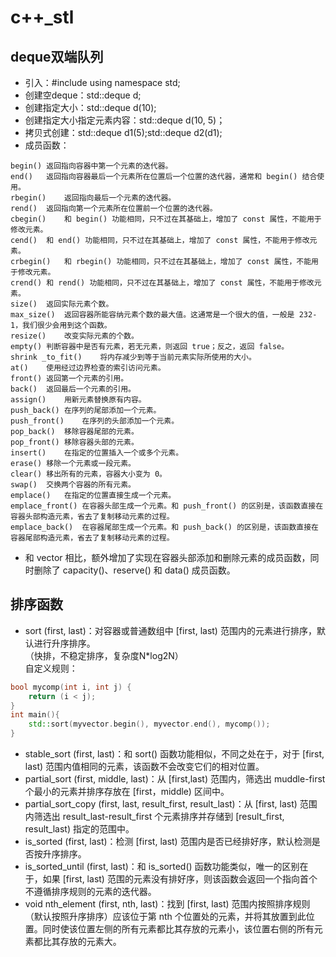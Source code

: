 # c++_stl
## deque双端队列
* 引入：#include <deque>   using namespace std;
* 创建空deque：std::deque<int> d;
* 创建指定大小：std::deque<int> d(10);
* 创建指定大小指定元素内容：std::deque<int> d(10, 5)；
* 拷贝式创建：std::deque<int> d1(5);std::deque<int> d2(d1);
* 成员函数：
``` 
begin()	返回指向容器中第一个元素的迭代器。
end()	返回指向容器最后一个元素所在位置后一个位置的迭代器，通常和 begin() 结合使用。
rbegin()	返回指向最后一个元素的迭代器。
rend()	返回指向第一个元素所在位置前一个位置的迭代器。
cbegin()	和 begin() 功能相同，只不过在其基础上，增加了 const 属性，不能用于修改元素。
cend()	和 end() 功能相同，只不过在其基础上，增加了 const 属性，不能用于修改元素。
crbegin()	和 rbegin() 功能相同，只不过在其基础上，增加了 const 属性，不能用于修改元素。
crend()	和 rend() 功能相同，只不过在其基础上，增加了 const 属性，不能用于修改元素。
size()	返回实际元素个数。
max_size()	返回容器所能容纳元素个数的最大值。这通常是一个很大的值，一般是 232-1，我们很少会用到这个函数。
resize()	改变实际元素的个数。
empty()	判断容器中是否有元素，若无元素，则返回 true；反之，返回 false。
shrink _to_fit()	将内存减少到等于当前元素实际所使用的大小。
at()	使用经过边界检查的索引访问元素。
front()	返回第一个元素的引用。
back()	返回最后一个元素的引用。
assign()	用新元素替换原有内容。
push_back()	在序列的尾部添加一个元素。
push_front()	在序列的头部添加一个元素。
pop_back()	移除容器尾部的元素。
pop_front()	移除容器头部的元素。
insert()	在指定的位置插入一个或多个元素。
erase()	移除一个元素或一段元素。
clear()	移出所有的元素，容器大小变为 0。
swap()	交换两个容器的所有元素。
emplace()	在指定的位置直接生成一个元素。
emplace_front()	在容器头部生成一个元素。和 push_front() 的区别是，该函数直接在容器头部构造元素，省去了复制移动元素的过程。
emplace_back()	在容器尾部生成一个元素。和 push_back() 的区别是，该函数直接在容器尾部构造元素，省去了复制移动元素的过程。
```
* 和 vector 相比，额外增加了实现在容器头部添加和删除元素的成员函数，同时删除了 capacity()、reserve() 和 data() 成员函数。

## 排序函数
* sort (first, last)：对容器或普通数组中 [first, last) 范围内的元素进行排序，默认进行升序排序。  
（快排，不稳定排序，复杂度N*log2N）  
自定义规则：
```c++
bool mycomp(int i, int j) {
    return (i < j);
}
int main(){
    std::sort(myvector.begin(), myvector.end(), mycomp());
}
```  
* stable_sort (first, last)：和 sort() 函数功能相似，不同之处在于，对于 [first, last) 范围内值相同的元素，该函数不会改变它们的相对位置。  
* partial_sort (first, middle, last)：从 [first,last) 范围内，筛选出 muddle-first 个最小的元素并排序存放在 [first，middle) 区间中。  
* partial_sort_copy (first, last, result_first, result_last)：从 [first, last) 范围内筛选出 result_last-result_first 个元素排序并存储到 [result_first, result_last) 指定的范围中。  
* is_sorted (first, last)：检测 [first, last) 范围内是否已经排好序，默认检测是否按升序排序。  
* is_sorted_until (first, last)：和 is_sorted() 函数功能类似，唯一的区别在于，如果 [first, last) 范围的元素没有排好序，则该函数会返回一个指向首个不遵循排序规则的元素的迭代器。  
* void nth_element (first, nth, last)：找到 [first, last) 范围内按照排序规则（默认按照升序排序）应该位于第 nth 个位置处的元素，并将其放置到此位置。同时使该位置左侧的所有元素都比其存放的元素小，该位置右侧的所有元素都比其存放的元素大。